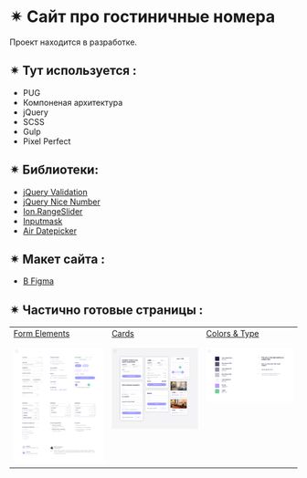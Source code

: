 # ✴︎ Сайт про гостиничные номера

Проект находится в разработке.

## ✴︎ Тут используется :
- PUG
- Компоненая архитектура
- jQuery
- SCSS
- Gulp
- Pixel Perfect

## ✴︎ Библиотеки:

- [jQuery Validation ](https://jqueryvalidation.org/)
- [jQuery Nice Number](https://www.npmjs.com/package/jquery.nice-number)
- [Ion.RangeSlider](http://ionden.com/a/plugins/ion.rangeslider/index.html)
- [Inputmask](https://robinherbots.github.io/Inputmask/)
- [Air Datepicker](https://air-datepicker.com/ru)

## ✴︎ Макет сайта :
- [В Figma](https://www.figma.com/design/7W5R6uxAk0vCVzFZcPVegk/Untitled?t=UA9JdK1Lq5xzQqtc-0)


## ✴︎ Частично готовые страницы :
<table>
    <tr valign="top">
        <td>
            <a href='https://mariezin.github.io/search-for-hotels/app/pages/form-elements.html'>Form Elements</a><br><br>
            <img src='./pixel-perfect/FormElements.jpg' width='200'>
        </td>
        <td>
            <a href='https://mariezin.github.io/search-for-hotels/app/pages/cards.html'>Cards</a><br><br>
            <img src='./pixel-perfect/Cards.jpg' width='200'>
        </td>
        <td>
            <a href='https://mariezin.github.io/search-for-hotels/app/pages/colors-&-type.html'>Colors & Type</a><br><br>
            <img src='./pixel-perfect/Colors%26Type.jpg' width='200'>
        </td>
    </tr>
</table>






